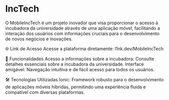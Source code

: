 # IncTech

O MobileIncTech é um projeto inovador que visa proporcionar o acesso à incubadora da universidade através de uma aplicação móvel, facilitando a interação dos usuários com informações cruciais para o desenvolvimento de novos negócios e inovações.

🌐 Link de Acesso
Acesse a plataforma diretamente: l1nk.dev/MobileIncTech

🚀 Funcionalidades
Acesso a informações sobre a incubadora: Consulte detalhes essenciais sobre a incubadora da universidade.
Interface amigável: Navegação intuitiva e de fácil acesso para todos os usuários.

🛠️ Tecnologias Utilizadas
Ionic: Framework robusto para o desenvolvimento de aplicações móveis híbridas, permitindo uma experiência fluída e compatível com diversas plataformas.
